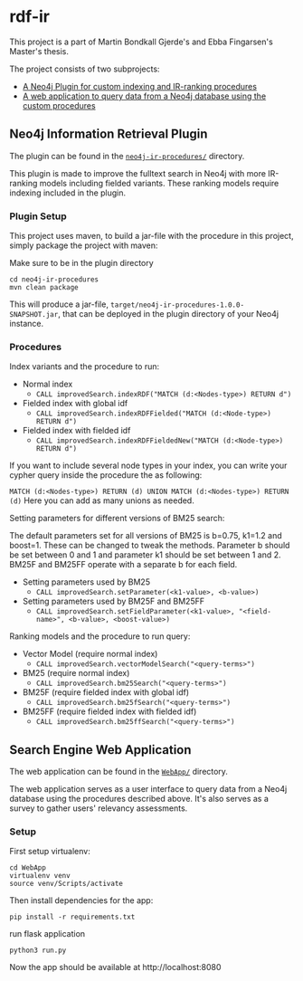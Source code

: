 # rdf-ir
This project is a part of Martin Bondkall Gjerde's and Ebba Fingarsen's Master's thesis. 

The project consists of two subprojects:

 - [A Neo4j Plugin for custom indexing and IR-ranking procedures](#neo4j-information-retrieval-plugin)
 - [A web application to query data from a Neo4j database using the custom procedures](#search-engine-web-application)

## Neo4j Information Retrieval Plugin
The plugin can be found in the [`neo4j-ir-procedures/`](https://github.com/martinbg1/rdf-ir/tree/master/neo4j-ir-procedures) directory.

This plugin is made to improve the fulltext search in Neo4j with more IR-ranking models including fielded variants. These ranking models require indexing included in the plugin.

### Plugin Setup
This project uses maven, to build a jar-file with the procedure in this project, simply package the project with maven:

Make sure to be in the plugin directory 

```
cd neo4j-ir-procedures
mvn clean package
```

This will produce a jar-file, `target/neo4j-ir-procedures-1.0.0-SNAPSHOT.jar`, that can be deployed in the plugin directory of your Neo4j instance.

### Procedures

Index variants and the procedure to run:

- Normal index 
    - `CALL improvedSearch.indexRDF("MATCH (d:<Nodes-type>) RETURN d")`
- Fielded index with global idf 
    - `CALL improvedSearch.indexRDFFielded("MATCH (d:<Node-type>) RETURN d")`
- Fielded index with fielded idf 
    - `CALL improvedSearch.indexRDFFieldedNew("MATCH (d:<Node-type>) RETURN d")`

If you want to include several node types in your index, you can write your cypher query inside the procedure the as following:

`MATCH (d:<Nodes-type>) RETURN (d) UNION MATCH (d:<Nodes-type>) RETURN (d)` Here you can add as many unions as needed.

Setting parameters for different versions of BM25 search:

The default parameters set for all versions of BM25 is b=0.75, k1=1.2 and boost=1.
These can be changed to tweak the methods. Parameter b should be set between 0 and 1 and parameter k1 should be set between 1 and 2.
BM25F and BM25FF operate with a separate b for each field.

- Setting parameters used by BM25
    - `CALL improvedSearch.setParameter(<k1-value>, <b-value>)`
- Setting parameters used by BM25F and BM25FF
    - `CALL improvedSearch.setFieldParameter(<k1-value>, "<field-name>", <b-value>, <boost-value>)`

Ranking models and the procedure to run query:

- Vector Model (require normal index)
    - `CALL improvedSearch.vectorModelSearch("<query-terms>")`
- BM25 (require normal index)
    - `CALL improvedSearch.bm25Search("<query-terms>")`
- BM25F (require fielded index with global idf)
    - `CALL improvedSearch.bm25fSearch("<query-terms>")`
- BM25FF (require fielded index with fielded idf)
    - `CALL improvedSearch.bm25ffSearch("<query-terms>")`



## Search Engine Web Application
The web application can be found in the [`WebApp/`](https://github.com/martinbg1/rdf-ir/tree/master/WebApp) directory.

The web application serves as a user interface to query data from a Neo4j database using the procedures described above. It's also serves as a survey to gather users' relevancy assessments.

### Setup
First setup virtualenv:
```
cd WebApp
virtualenv venv
source venv/Scripts/activate
```

Then install dependencies for the app:
```
pip install -r requirements.txt
```

run flask application
```
python3 run.py
```

Now the app should be available at http://localhost:8080
